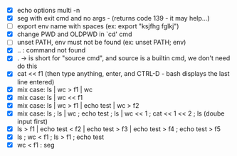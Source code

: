 - [x] echo options multi -n
- [x] seg with exit cmd and no args - (returns code 139 - it may help...)
- [ ] export env name with spaces (ex: export "ksjfhg  fglkj")
- [x] change PWD and OLDPWD in `cd' cmd
- [ ] unset PATH, env must not be found (ex: unset PATH; env)
- [x] .. : command not found
- [x] . -> is short for "source cmd", and source is a builtin cmd, we don't need do this
- [x] cat << f1 (then type anything, enter, and CTRL-D - bash displays the last line entered)
- [x] mix case: ls | wc > f1 | wc
- [x] mix case: ls | wc << f1
- [x] mix case: ls | wc > f1 | echo test | wc > f2
- [x] mix case: ls ; ls | wc ; echo test ; ls | wc << 1 ; cat << 1 << 2 ; ls (doube input first)
- [x] ls > f1 | echo test < f2 | echo test > f3 | echo test > f4 ; echo test > f5
- [x] ls ; wc < f1 ; ls > f1 ; echo test
- [x] wc < f1 : seg